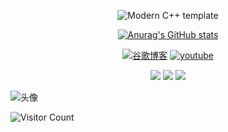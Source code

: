 <div id="title" align=center>

![Modern C++ template][github-sub-title:img]

[![Anurag's GitHub stats](https://github-readme-stats.vercel.app/api?username=shadowgarden1314&show_icons=true&theme=tokyonight)](https://b23.tv/iEJTnPp)

[![谷歌博客](https://img.shields.io/badge/%E7%9F%A5%E4%B9%8E-mq%E7%99%BD-yello)](https://blogger.hellowold.dynv6.net/)
[![youtube](https://img.shields.io/badge/video-YouTube-red)](https://www.youtube.com/channel/UCPEn2BZHJbheUB79GpOa2OA)


![](https://img.shields.io/badge/喜欢-学习-yellow) 
![](https://img.shields.io/badge/性格-开朗-red) 
![](https://img.shields.io/badge/爱好-二次元-red)

</div>

![头像](image/头像.jpg)

![Visitor Count](https://profile-counter.glitch.me/shadowgarden1314/count.svg)

[github-sub-title:img]: https://readme-typing-svg.herokuapp.com?font=Segoe+Script&center=true&lines=shadowgarden1314.
